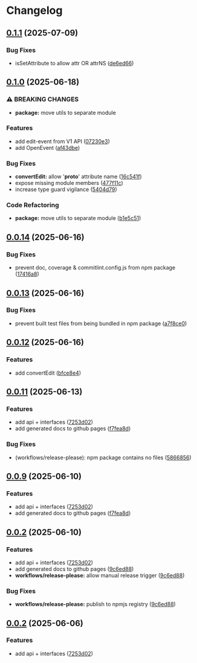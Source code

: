 # Changelog

## [0.1.1](https://github.com/OMICRONEnergyOSS/oscd-api/compare/oscd-api-v0.1.0...oscd-api-v0.1.1) (2025-07-09)


### Bug Fixes

* isSetAttribute to allow attr OR attrNS ([de6ed66](https://github.com/OMICRONEnergyOSS/oscd-api/commit/de6ed66453f26415f6cc5c6e332e7a1b8bb647d0))

## [0.1.0](https://github.com/OMICRONEnergyOSS/oscd-api/compare/oscd-api-v0.0.14...oscd-api-v0.1.0) (2025-06-18)


### ⚠ BREAKING CHANGES

* **package:** move utils to separate module

### Features

* add edit-event from V1 API ([07230e3](https://github.com/OMICRONEnergyOSS/oscd-api/commit/07230e352ad616df98c50df66e5701fe70fcfac9))
* add OpenEvent ([af43dbe](https://github.com/OMICRONEnergyOSS/oscd-api/commit/af43dbe5d681de31e81bbf0be5b60079ce2112f3))


### Bug Fixes

* **convertEdit:** allow '__proto__' attribute name ([16c541f](https://github.com/OMICRONEnergyOSS/oscd-api/commit/16c541fd2f856f05373e771c97ee8a881fe3e7b9))
* expose missing module members ([477f11c](https://github.com/OMICRONEnergyOSS/oscd-api/commit/477f11c4ef337b9763a933c5f087303c7f6599f0))
* increase type guard vigilance ([5404d79](https://github.com/OMICRONEnergyOSS/oscd-api/commit/5404d796c683488db2cc145f6d6ceb2888ffa94d))


### Code Refactoring

* **package:** move utils to separate module ([b1e5c51](https://github.com/OMICRONEnergyOSS/oscd-api/commit/b1e5c51e233cf0f4627ba5b6bc69cb58041647d0))

## [0.0.14](https://github.com/OMICRONEnergyOSS/oscd-api/compare/oscd-api-v0.0.13...oscd-api-v0.0.14) (2025-06-16)


### Bug Fixes

* prevent doc, coverage & commitlint.config.js from npm package ([17416a8](https://github.com/OMICRONEnergyOSS/oscd-api/commit/17416a8c98481a399ccb088ee1d9632ed78be376))

## [0.0.13](https://github.com/OMICRONEnergyOSS/oscd-api/compare/oscd-api-v0.0.12...oscd-api-v0.0.13) (2025-06-16)


### Bug Fixes

* prevent built test files from being bundled in npm package ([a7f8ce0](https://github.com/OMICRONEnergyOSS/oscd-api/commit/a7f8ce0bd96c1419289e813748591fca6376b420))

## [0.0.12](https://github.com/OMICRONEnergyOSS/oscd-api/compare/oscd-api-v0.0.11...oscd-api-v0.0.12) (2025-06-16)


### Features

* add convertEdit ([bfce8e4](https://github.com/OMICRONEnergyOSS/oscd-api/commit/bfce8e4caeab6a93099d5922bccfc431f2c29373))

## [0.0.11](https://github.com/OMICRONEnergyOSS/oscd-api/compare/oscd-api-v0.0.10...oscd-api-v0.0.11) (2025-06-13)


### Features

* add api + interfaces ([7253d02](https://github.com/OMICRONEnergyOSS/oscd-api/commit/7253d02905ad011cdb736520036be3c9d415f32e))
* add generated docs to github pages ([f7fea8d](https://github.com/OMICRONEnergyOSS/oscd-api/commit/f7fea8d559f59b538270d10892495579a3de5729))


### Bug Fixes

* (workflows/release-please): npm package contains no files ([5866856](https://github.com/OMICRONEnergyOSS/oscd-api/commit/5866856cb6edcd3515a2dfe550a895e312d5d5d6))

## [0.0.9](https://github.com/OMICRONEnergyOSS/oscd-api/compare/oscd-api-v0.0.8...oscd-api-v0.0.9) (2025-06-10)


### Features

* add api + interfaces ([7253d02](https://github.com/OMICRONEnergyOSS/oscd-api/commit/7253d02905ad011cdb736520036be3c9d415f32e))
* add generated docs to github pages ([f7fea8d](https://github.com/OMICRONEnergyOSS/oscd-api/commit/f7fea8d559f59b538270d10892495579a3de5729))

## [0.0.2](https://github.com/OMICRONEnergyOSS/oscd-api/compare/oscd-api-v0.0.1...oscd-api-v0.0.2) (2025-06-10)


### Features

* add api + interfaces ([7253d02](https://github.com/OMICRONEnergyOSS/oscd-api/commit/7253d02905ad011cdb736520036be3c9d415f32e))
* add generated docs to github pages ([9c6ed88](https://github.com/OMICRONEnergyOSS/oscd-api/commit/9c6ed882e56ddf358b23a73049a043bd80bb8e78))
* **workflows/release-please:** allow manual release trigger ([9c6ed88](https://github.com/OMICRONEnergyOSS/oscd-api/commit/9c6ed882e56ddf358b23a73049a043bd80bb8e78))


### Bug Fixes

* **workflows/release-please:** publish to npmjs registry ([9c6ed88](https://github.com/OMICRONEnergyOSS/oscd-api/commit/9c6ed882e56ddf358b23a73049a043bd80bb8e78))

## [0.0.2](https://github.com/OMICRONEnergyOSS/oscd-api/compare/oscd-api-v0.0.1...oscd-api-v0.0.2) (2025-06-06)


### Features

* add api + interfaces ([7253d02](https://github.com/OMICRONEnergyOSS/oscd-api/commit/7253d02905ad011cdb736520036be3c9d415f32e))
